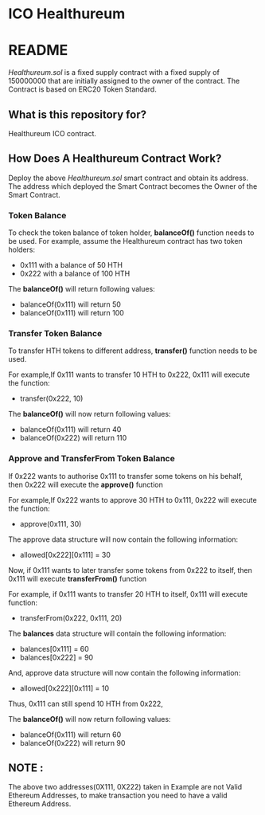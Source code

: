 # ICO Healthureum

# README

*Healthureum.sol* is a fixed supply contract with a fixed supply of 150000000 that are initially assigned to the owner of the contract.
The Contract is based on ERC20 Token Standard.

## What is this repository for?
Healthureum ICO contract.

## How Does A Healthureum Contract Work?

Deploy the above *Healthureum.sol* smart contract and obtain its address.
The address which deployed the Smart Contract becomes the Owner of the Smart Contract.

### Token Balance
To check the token balance of token holder, **balanceOf()** function needs to be used.
For example, assume the Healthureum contract has two token holders:
* 0x111 with a balance of 50 HTH
* 0x222 with a balance of 100 HTH

The **balanceOf()** will return following values:
* balanceOf(0x111) will return 50
* balanceOf(0x111) will return 100


### Transfer Token Balance
To transfer HTH tokens to different address, **transfer()** function needs to be used.

For example,If 0x111 wants to transfer 10 HTH to 0x222,
0x111 will execute the function:
* transfer(0x222, 10)

The **balanceOf()** will now return following values:
* balanceOf(0x111) will return 40
* balanceOf(0x222) will return 110

### Approve and TransferFrom Token Balance
If 0x222 wants to authorise 0x111 to transfer some tokens on his behalf, then 0x222 will  execute the **approve()** function

For example,If 0x222 wants to approve 30 HTH to 0x111,
0x222 will execute the function:
* approve(0x111, 30)

The approve data structure will now contain the following information:
* allowed[0x222][0x111] = 30
	
Now, if 0x111 wants to later transfer some tokens from 0x222 to itself, then 0x111 will execute **transferFrom()** function

For example, if 0x111 wants to transfer 20 HTH to itself,
0x111 will execute function:
* transferFrom(0x222, 0x111, 20)
 
The **balances** data structure will contain the following information:
* balances[0x111] = 60
* balances[0x222] = 90

And, approve data structure will now contain the following information:
* allowed[0x222][0x111] = 10

Thus, 0x111 can still spend 10 HTH from 0x222,

The **balanceOf()** will now return following values:
* balanceOf(0x111) will return 60
* balanceOf(0x222) will return 90

## NOTE : 
The above two addresses(0X111, 0X222) taken in Example are not Valid Ethereum Addresses, to make transaction you need to have a valid Ethereum Address.